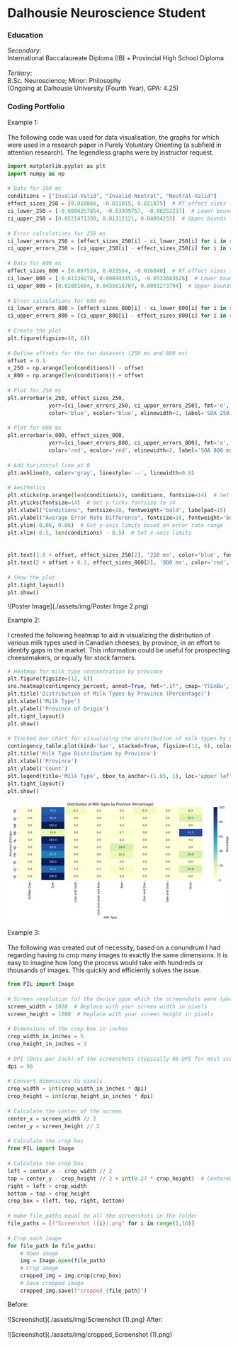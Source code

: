 # Dalhousie Neuroscience Student

### Education
*Secondary*:<br>
International Baccalaureate Diploma (IB) + Provincial High School Diploma<br><br>
*Tertiary*:<br>
B.Sc. Neuroscience; Minor: Philosophy<br>
(Ongoing at Dalhousie University (Fourth Year), GPA: 4.25)<br>
### Coding Portfolio
Example 1:<br><br>
The following code was used for data visualisation, the graphs for which were used in a research paper in Purely Voluntary Orienting (a subfield in attention research). The legendless graphs were by instructor request. 
~~~python
import matplotlib.pyplot as plt
import numpy as np

# Data for 250 ms
conditions = ["Invalid-Valid", "Invalid-Neutral", "Neutral-Valid"]
effect_sizes_250 = [0.010860, -0.011015, 0.021875]  # RT effect sizes for 250 ms
ci_lower_250 = [-0.0004257854, -0.03999757, -0.00252237]  # Lower bounds for 250 ms confidence intervals
ci_upper_250 = [0.0221471330, 0.01312121, 0.04894255]  # Upper bounds for 250 ms confidence intervals

# Error calculations for 250 ms
ci_lower_errors_250 = [effect_sizes_250[i] - ci_lower_250[i] for i in range(len(effect_sizes_250))]
ci_upper_errors_250 = [ci_upper_250[i] - effect_sizes_250[i] for i in range(len(effect_sizes_250))]

# Data for 800 ms
effect_sizes_800 = [0.007524, 0.023564, -0.016040]  # RT effect sizes for 800 ms
ci_lower_800 = [-0.01139270, 0.0009434515, -0.0333683626]  # Lower bounds for 800 ms confidence intervals
ci_upper_800 = [0.02801684, 0.0435816707, 0.0003273794]  # Upper bounds for 800 ms confidence intervals

# Error calculations for 800 ms
ci_lower_errors_800 = [effect_sizes_800[i] - ci_lower_800[i] for i in range(len(effect_sizes_800))]
ci_upper_errors_800 = [ci_upper_800[i] - effect_sizes_800[i] for i in range(len(effect_sizes_800))]

# Create the plot
plt.figure(figsize=(8, 6))

# Define offsets for the two datasets (250 ms and 800 ms)
offset = 0.1
x_250 = np.arange(len(conditions)) - offset
x_800 = np.arange(len(conditions)) + offset

# Plot for 250 ms
plt.errorbar(x_250, effect_sizes_250, 
             yerr=[ci_lower_errors_250, ci_upper_errors_250], fmt='o', markersize=8, 
             color='blue', ecolor='blue', elinewidth=2, label='SOA 250 ms')

# Plot for 800 ms
plt.errorbar(x_800, effect_sizes_800, 
             yerr=[ci_lower_errors_800, ci_upper_errors_800], fmt='o', markersize=8, 
             color='red', ecolor='red', elinewidth=2, label='SOA 800 ms')

# Add horizontal line at 0
plt.axhline(0, color='gray', linestyle='--', linewidth=0.8)

# Aesthetics
plt.xticks(np.arange(len(conditions)), conditions, fontsize=14)  # Set x-ticks to conditions with fontsize 14
plt.yticks(fontsize=14)  # Set y-ticks fontsize to 14
plt.xlabel("Conditions", fontsize=18, fontweight='bold', labelpad=15)
plt.ylabel("Average Error Rate Difference", fontsize=18, fontweight='bold')
plt.ylim(-0.06, 0.06)  # Set y-axis limits based on error rate range
plt.xlim(-0.5, len(conditions) - 0.5)  # Set x-axis limits


plt.text(1.9 + offset, effect_sizes_250[2], '250 ms', color='blue', fontsize=12, va='center')
plt.text(2 + offset + 0.1, effect_sizes_800[2], '800 ms', color='red', fontsize=12, va='center')

# Show the plot
plt.tight_layout()
plt.show()
~~~

![Poster Image](./assets/img/Poster Imge 2.png)

Example 2:<br><br>
I created the following heatmap to aid in visualizing the distribution of various milk types used in Canadian cheeses, by province, in an effort to identify gaps in the market. This information could be useful for prospecting cheesemakers, or equally for stock farmers.
~~~python
# Heatmap for milk type concentration by province
plt.figure(figsize=(12, 6))
sns.heatmap(contingency_percent, annot=True, fmt=".1f", cmap='YlGnBu', cbar_kws={'label': 'Percentage'})
plt.title('Distribution of Milk Types by Province (Percentage)')
plt.xlabel('Milk Type')
plt.ylabel('Province of Origin')
plt.tight_layout()
plt.show()

# Stacked bar chart for visualizing the distribution of milk types by province
contingency_table.plot(kind='bar', stacked=True, figsize=(12, 6), colormap='Set2')
plt.title('Milk Type Distribution by Province')
plt.xlabel('Province')
plt.ylabel('Count')
plt.legend(title='Milk Type', bbox_to_anchor=(1.05, 1), loc='upper left')
plt.tight_layout()
plt.show()
~~~
![Heatmap](./assets/img/output.png)

Example 3:<br><br>
The following was created out of necessity, based on a conundrum I had regarding having to crop many images to exactly the same dimensions. It is easy to imagine how long the process would take with hundreds or thousands of images. This quickly and efficiently solves the issue. 
~~~python
from PIL import Image

# Screen resolution (of the device upon which the screenshots were taken)
screen_width = 1920  # Replace with your screen width in pixels
screen_height = 1080  # Replace with your screen height in pixels

# Dimensions of the crop box in inches
crop_width_in_inches = 5
crop_height_in_inches = 3

# DPI (Dots per Inch) of the screenshots (typically 96 DPI for most screens)
dpi = 96

# Convert dimensions to pixels
crop_width = int(crop_width_in_inches * dpi)
crop_height = int(crop_height_in_inches * dpi)

# Calculate the center of the screen
center_x = screen_width // 2
center_y = screen_height // 2

# Calculate the crop box
from PIL import Image

# Calculate the crop box
left = center_x - crop_width // 2
top = center_y - crop_height // 2 + int(0.27 * crop_height)  # Centered vertically, moved down by 1 inch, then moved up by 10% of the crop height
right = left + crop_width
bottom = top + crop_height
crop_box = (left, top, right, bottom)

# make file_paths equal to all the screenshots in the folder
file_paths = [f"Screenshot ({i}).png" for i in range(1,16)]

# Crop each image
for file_path in file_paths:
    # Open image
    img = Image.open(file_path)
    # Crop image
    cropped_img = img.crop(crop_box)
    # Save cropped image
    cropped_img.save(f"cropped_{file_path}")
~~~
Before:<br><br>
![Screenshot](./assets/img/Screenshot (1).png)
After:<br><br>
![Screenshot](./assets/img/cropped_Screenshot (1).png)
